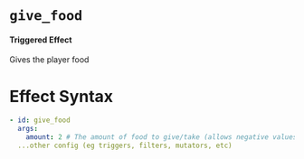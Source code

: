 # `give_food`
#### Triggered Effect

Gives the player food

# Effect Syntax
```yaml
- id: give_food
  args:
    amount: 2 # The amount of food to give/take (allows negative values)
  ...other config (eg triggers, filters, mutators, etc)
```